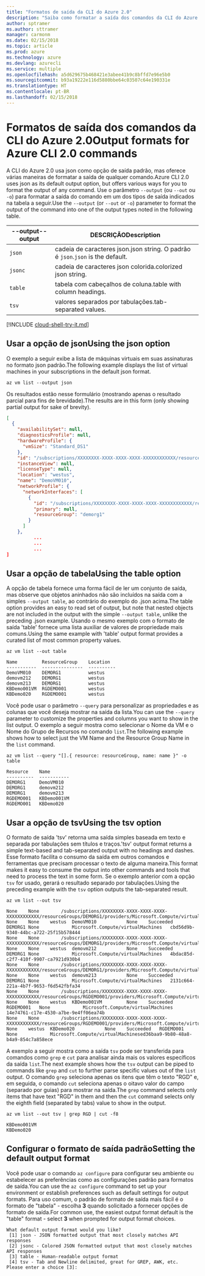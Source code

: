 ```yaml
---
title: "Formatos de saída da CLI do Azure 2.0"
description: "Saiba como formatar a saída dos comandos da CLI do Azure 2.0 para tabelas, listas ou json."
author: sptramer
ms.author: sttramer
manager: carmonm
ms.date: 02/15/2018
ms.topic: article
ms.prod: azure
ms.technology: azure
ms.devlang: azurecli
ms.service: multiple
ms.openlocfilehash: a5d629675b468421e3abee41b9c8bffd7e96e5b0
ms.sourcegitcommit: b93a19222e116d5880bbe64c03507c64e190331e
ms.translationtype: HT
ms.contentlocale: pt-BR
ms.lasthandoff: 02/15/2018
---
```

# <a name="output-formats-for-azure-cli-20-commands"></a><span data-ttu-id="cc73e-103">Formatos de saída dos comandos da CLI do Azure 2.0</span><span class="sxs-lookup"><span data-stu-id="cc73e-103">Output formats for Azure CLI 2.0 commands</span></span>

<span data-ttu-id="cc73e-104">A CLI do Azure 2.0 usa json como opção de saída padrão, mas oferece várias maneiras de formatar a saída de qualquer comando.</span><span class="sxs-lookup"><span data-stu-id="cc73e-104">Azure CLI 2.0 uses json as its default output option, but offers various ways for you to format the output of any command.</span></span>  <span data-ttu-id="cc73e-105">Use o parâmetro `--output` (ou `--out` ou `-o`) para formatar a saída do comando em um dos tipos de saída indicados na tabela a seguir.</span><span class="sxs-lookup"><span data-stu-id="cc73e-105">Use the `--output` (or `--out` or `-o`) parameter to format the output of the command into one of the output types noted in the following table.</span></span>

<span data-ttu-id="cc73e-106">--output</span><span class="sxs-lookup"><span data-stu-id="cc73e-106">--output</span></span> | <span data-ttu-id="cc73e-107">DESCRIÇÃO</span><span class="sxs-lookup"><span data-stu-id="cc73e-107">Description</span></span>
---------|-------------------------------
`json`   | <span data-ttu-id="cc73e-108">cadeia de caracteres json.</span><span class="sxs-lookup"><span data-stu-id="cc73e-108">json string.</span></span> <span data-ttu-id="cc73e-109">O padrão é `json`.</span><span class="sxs-lookup"><span data-stu-id="cc73e-109">`json` is the default.</span></span>
`jsonc`  | <span data-ttu-id="cc73e-110">cadeia de caracteres json colorida.</span><span class="sxs-lookup"><span data-stu-id="cc73e-110">colorized json string.</span></span>
`table`  | <span data-ttu-id="cc73e-111">tabela com cabeçalhos de coluna.</span><span class="sxs-lookup"><span data-stu-id="cc73e-111">table with column headings.</span></span>
`tsv`    | <span data-ttu-id="cc73e-112">valores separados por tabulações.</span><span class="sxs-lookup"><span data-stu-id="cc73e-112">tab-separated values.</span></span>

[!INCLUDE [cloud-shell-try-it.md](includes/cloud-shell-try-it.md)]

## <a name="using-the-json-option"></a><span data-ttu-id="cc73e-113">Usar a opção de json</span><span class="sxs-lookup"><span data-stu-id="cc73e-113">Using the json option</span></span>

<span data-ttu-id="cc73e-114">O exemplo a seguir exibe a lista de máquinas virtuais em suas assinaturas no formato json padrão.</span><span class="sxs-lookup"><span data-stu-id="cc73e-114">The following example displays the list of virtual machines in your subscriptions in the default json format.</span></span>

```azurecli-interactive
az vm list --output json
```

<span data-ttu-id="cc73e-115">Os resultados estão nesse formulário (mostrando apenas o resultado parcial para fins de brevidade).</span><span class="sxs-lookup"><span data-stu-id="cc73e-115">The results are in this form (only showing partial output for sake of brevity).</span></span>

```json
[
  {
    "availabilitySet": null,
    "diagnosticsProfile": null,
    "hardwareProfile": {
      "vmSize": "Standard_DS1"
    },
    "id": "/subscriptions/XXXXXXXX-XXXX-XXXX-XXXX-XXXXXXXXXXXX/resourceGroups/DEMORG1/providers/Microsoft.Compute/virtualMachines/DemoVM010",
    "instanceView": null,
    "licenseType": null,
    "location": "westus",
    "name": "DemoVM010",
    "networkProfile": {
      "networkInterfaces": [
        {
          "id": "/subscriptions/XXXXXXXX-XXXX-XXXX-XXXX-XXXXXXXXXXXX/resourceGroups/demorg1/providers/Microsoft.Network/networkInterfaces/DemoVM010VMNic",
          "primary": null,
          "resourceGroup": "demorg1"
        }
      ]
    },
          ...
          ...
          ...
]
```

## <a name="using-the-table-option"></a><span data-ttu-id="cc73e-116">Usar a opção de tabela</span><span class="sxs-lookup"><span data-stu-id="cc73e-116">Using the table option</span></span>

<span data-ttu-id="cc73e-117">A opção de tabela fornece uma forma fácil de ler um conjunto de saída, mas observe que objetos aninhados não são incluídos na saída com a simples `--output table`, ao contrário do exemplo do .json acima.</span><span class="sxs-lookup"><span data-stu-id="cc73e-117">The table option provides an easy to read set of output, but note that nested objects are not included in the output with the simple `--output table`, unlike the preceding .json example.</span></span>  <span data-ttu-id="cc73e-118">Usando o mesmo exemplo com o formato de saída 'table' fornece uma lista auxiliar de valores de propriedade mais comuns.</span><span class="sxs-lookup"><span data-stu-id="cc73e-118">Using the same example with 'table' output format provides a curated list of most common property values.</span></span>

```azurecli-interactive
az vm list --out table
```

```
Name         ResourceGroup    Location
-----------  ---------------  ----------
DemoVM010    DEMORG1          westus
demovm212    DEMORG1          westus
demovm213    DEMORG1          westus
KBDemo001VM  RGDEMO001        westus
KBDemo020    RGDEMO001        westus
```

<span data-ttu-id="cc73e-119">Você pode usar o parâmetro `--query` para personalizar as propriedades e as colunas que você deseja mostrar na saída da lista.</span><span class="sxs-lookup"><span data-stu-id="cc73e-119">You can use the `--query` parameter to customize the properties and columns you want to show in the list output.</span></span> <span data-ttu-id="cc73e-120">O exemplo a seguir mostra como selecionar o Nome da VM e o Nome do Grupo de Recursos no comando `list`.</span><span class="sxs-lookup"><span data-stu-id="cc73e-120">The following example shows how to select just the VM Name and the Resource Group Name in the `list` command.</span></span>

```azurecli-interactive
az vm list --query "[].{ resource: resourceGroup, name: name }" -o table
```

```
Resource    Name
----------  -----------
DEMORG1     DemoVM010
DEMORG1     demovm212
DEMORG1     demovm213
RGDEMO001   KBDemo001VM
RGDEMO001   KBDemo020
```

## <a name="using-the-tsv-option"></a><span data-ttu-id="cc73e-121">Usar a opção de tsv</span><span class="sxs-lookup"><span data-stu-id="cc73e-121">Using the tsv option</span></span>

<span data-ttu-id="cc73e-122">O formato de saída 'tsv' retorna uma saída simples baseada em texto e separada por tabulações sem títulos e traços.</span><span class="sxs-lookup"><span data-stu-id="cc73e-122">'tsv' output format returns a simple text-based and tab-separated output with no headings and dashes.</span></span> <span data-ttu-id="cc73e-123">Esse formato facilita o consumo da saída em outros comandos e ferramentas que precisam processar o texto de alguma maneira.</span><span class="sxs-lookup"><span data-stu-id="cc73e-123">This format makes it easy to consume the output into other commands and tools that need to process the text in some form.</span></span> <span data-ttu-id="cc73e-124">Se o exemplo anterior com a opção `tsv` for usado, gerará o resultado separado por tabulações.</span><span class="sxs-lookup"><span data-stu-id="cc73e-124">Using the preceding example with the `tsv` option outputs the tab-separated result.</span></span>

```azurecli-interactive
az vm list --out tsv
```

```
None    None        /subscriptions/XXXXXXXX-XXXX-XXXX-XXXX-XXXXXXXXXXXX/resourceGroups/DEMORG1/providers/Microsoft.Compute/virtualMachines/DemoVM010    None    None    westus  DemoVM010           None    Succeeded   DEMORG1 None            Microsoft.Compute/virtualMachines   cbd56d9b-9340-44bc-a722-25f15b578444
None    None        /subscriptions/XXXXXXXX-XXXX-XXXX-XXXX-XXXXXXXXXXXX/resourceGroups/DEMORG1/providers/Microsoft.Compute/virtualMachines/demovm212    None    None    westus  demovm212           None    Succeeded   DEMORG1 None            Microsoft.Compute/virtualMachines   4bdac85d-c2f7-410f-9907-ca7921d930b4
None    None        /subscriptions/XXXXXXXX-XXXX-XXXX-XXXX-XXXXXXXXXXXX/resourceGroups/DEMORG1/providers/Microsoft.Compute/virtualMachines/demovm213    None    None    westus  demovm213           None    Succeeded   DEMORG1 None            Microsoft.Compute/virtualMachines   2131c664-221a-4b7f-9653-f6d542fbfa34
None    None        /subscriptions/XXXXXXXX-XXXX-XXXX-XXXX-XXXXXXXXXXXX/resourceGroups/RGDEMO001/providers/Microsoft.Compute/virtualMachines/KBDemo001VM    None    None    westus  KBDemo001VM         None    Succeeded   RGDEMO001   None            Microsoft.Compute/virtualMachines   14e74761-c17e-4530-a7be-9e4ff06ea74b
None    None        /subscriptions/XXXXXXXX-XXXX-XXXX-XXXX-XXXXXXXXXXXX/resourceGroups/RGDEMO001/providers/Microsoft.Compute/virtualMachines/KBDemo02None   None    westus  KBDemo020           None    Succeeded   RGDEMO001   None            Microsoft.Compute/virtualMachinesed36baa9-9b80-48a8-b4a9-854c7a858ece
```

<span data-ttu-id="cc73e-125">A exemplo a seguir mostra como a saída `tsv` pode ser transferida para comandos como `grep` e `cut` para analisar ainda mais os valores específicos da saída `list`.</span><span class="sxs-lookup"><span data-stu-id="cc73e-125">The next example shows how the `tsv` output can be piped to commands like `grep` and `cut` to further parse specific values out of the `list` output.</span></span> <span data-ttu-id="cc73e-126">O comando `grep` seleciona apenas os itens que têm o texto "RGD" e, em seguida, o comando `cut` seleciona apenas o oitavo valor do campo (separado por guias) para mostrar na saída.</span><span class="sxs-lookup"><span data-stu-id="cc73e-126">The `grep` command selects only items that have text "RGD" in them and then the `cut` command selects only the eighth field (separated by tabs) value to show in the output.</span></span>

```azurecli
az vm list --out tsv | grep RGD | cut -f8
```

```
KBDemo001VM
KBDemo020
```

## <a name="setting-the-default-output-format"></a><span data-ttu-id="cc73e-127">Configurar o formato de saída padrão</span><span class="sxs-lookup"><span data-stu-id="cc73e-127">Setting the default output format</span></span>

<span data-ttu-id="cc73e-128">Você pode usar o comando `az configure` para configurar seu ambiente ou estabelecer as preferências como as configurações padrão para formatos de saída.</span><span class="sxs-lookup"><span data-stu-id="cc73e-128">You can use the `az configure` command to set up your environment or establish preferences such as default settings for output formats.</span></span> <span data-ttu-id="cc73e-129">Para uso comum, o padrão de formato de saída mais fácil é o formato de "tabela" - escolha **3** quando solicitado a fornecer opções de formato de saída.</span><span class="sxs-lookup"><span data-stu-id="cc73e-129">For common use, the easiest output format default is the "table" format - select **3** when prompted for output format choices.</span></span>

```
What default output format would you like?
 [1] json - JSON formatted output that most closely matches API responses
 [2] jsonc - Colored JSON formatted output that most closely matches API responses
 [3] table - Human-readable output format
 [4] tsv - Tab and Newline delimited, great for GREP, AWK, etc.
Please enter a choice [3]:
```
